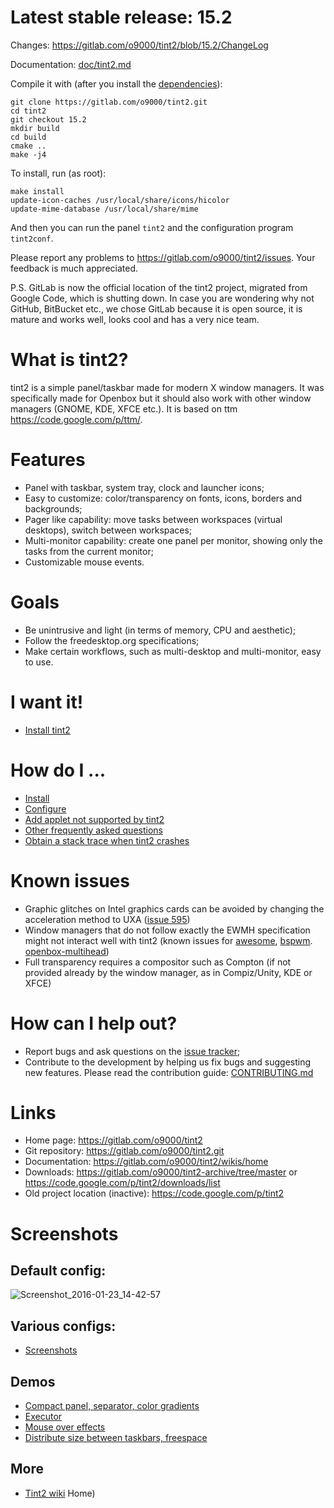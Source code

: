 # Latest stable release: 15.2
Changes: https://gitlab.com/o9000/tint2/blob/15.2/ChangeLog

Documentation: [doc/tint2.md](doc/tint2.md)

Compile it with (after you install the [dependencies](https://gitlab.com/o9000/tint2/wikis/Install#dependencies)):

```
git clone https://gitlab.com/o9000/tint2.git
cd tint2
git checkout 15.2
mkdir build
cd build
cmake ..
make -j4
```

To install, run (as root):

```
make install
update-icon-caches /usr/local/share/icons/hicolor
update-mime-database /usr/local/share/mime
```

And then you can run the panel `tint2` and the configuration program `tint2conf`.

Please report any problems to https://gitlab.com/o9000/tint2/issues. Your feedback is much appreciated.

P.S. GitLab is now the official location of the tint2 project, migrated from Google Code, which is shutting down. In case you are wondering why not GitHub, BitBucket etc., we chose GitLab because it is open source, it is mature and works well, looks cool and has a very nice team.

# What is tint2?

tint2 is a simple panel/taskbar made for modern X window managers. It was specifically made for Openbox but it should also work with other window managers (GNOME, KDE, XFCE etc.). It is based on ttm https://code.google.com/p/ttm/.

# Features

  * Panel with taskbar, system tray, clock and launcher icons;
  * Easy to customize: color/transparency on fonts, icons, borders and backgrounds;
  * Pager like capability: move tasks between workspaces (virtual desktops), switch between workspaces;
  * Multi-monitor capability: create one panel per monitor, showing only the tasks from the current monitor;
  * Customizable mouse events.

# Goals

  * Be unintrusive and light (in terms of memory, CPU and aesthetic);
  * Follow the freedesktop.org specifications;
  * Make certain workflows, such as multi-desktop and multi-monitor, easy to use.

# I want it!

  * [Install tint2](https://gitlab.com/o9000/tint2/wikis/Install)

# How do I ...

  * [Install](https://gitlab.com/o9000/tint2/wikis/Install)
  * [Configure](https://gitlab.com/o9000/tint2/blob/master/doc/tint2.md)
  * [Add applet not supported by tint2](https://gitlab.com/o9000/tint2/wikis/ThirdPartyApplets)
  * [Other frequently asked questions](https://gitlab.com/o9000/tint2/wikis/FAQ)
  * [Obtain a stack trace when tint2 crashes](https://gitlab.com/o9000/tint2/wikis/Debug)

# Known issues

  * Graphic glitches on Intel graphics cards can be avoided by changing the acceleration method to UXA ([issue 595](https://gitlab.com/o9000/tint2/issues/595))
  * Window managers that do not follow exactly the EWMH specification might not interact well with tint2 (known issues for [awesome](https://gitlab.com/o9000/tint2/issues/385), [bspwm](https://gitlab.com/o9000/tint2/issues/524). [openbox-multihead](https://gitlab.com/o9000/tint2/issues/456))
  * Full transparency requires a compositor such as Compton (if not provided already by the window manager, as in Compiz/Unity, KDE or XFCE)

# How can I help out?

  * Report bugs and ask questions on the [issue tracker](https://gitlab.com/o9000/tint2/issues);
  * Contribute to the development by helping us fix bugs and suggesting new features. Please read the contribution guide: [CONTRIBUTING.md](CONTRIBUTING.md)

# Links
  * Home page: https://gitlab.com/o9000/tint2
  * Git repository: https://gitlab.com/o9000/tint2.git
  * Documentation: https://gitlab.com/o9000/tint2/wikis/home
  * Downloads: https://gitlab.com/o9000/tint2-archive/tree/master or https://code.google.com/p/tint2/downloads/list
  * Old project location (inactive): https://code.google.com/p/tint2

# Screenshots

## Default config:

![Screenshot_2016-01-23_14-42-57](https://gitlab.com/o9000/tint2/uploads/948fa74eca60864352a033580350b4c3/Screenshot_2016-01-23_14-42-57.png)

## Various configs:

* [Screenshots](https://gitlab.com/o9000/tint2/wikis/screenshots)

## Demos

* [Compact panel, separator, color gradients](https://gitlab.com/o9000/tint2/wikis/whats-new-0.13.0.gif)
* [Executor](https://gitlab.com/o9000/tint2/wikis/whats-new-0.12.4.gif)
* [Mouse over effects](https://gitlab.com/o9000/tint2/wikis/whats-new-0.12.3.gif)
* [Distribute size between taskbars, freespace](https://gitlab.com/o9000/tint2/wikis/whats-new-0.12.gif)

## More

* [Tint2 wiki](https://gitlab.com/o9000/tint2/wikis/Home)
Home)
